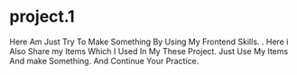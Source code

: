 # project.1
Here Am Just Try To Make Something By Using My Frontend Skills.
.
Here i Also Share my Items Which I Used In My These Project.
Just Use My Items And make Something. And Continue Your Practice.
